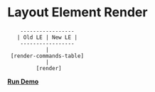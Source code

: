 # Layout Element Render
```
    -----------------
   | Old LE | New LE |
    -----------------
            |
 [render-commands-table]
            |
         [render]
```
[**Run Demo**](https://stackblitz.com/edit/node-wgdsif)
